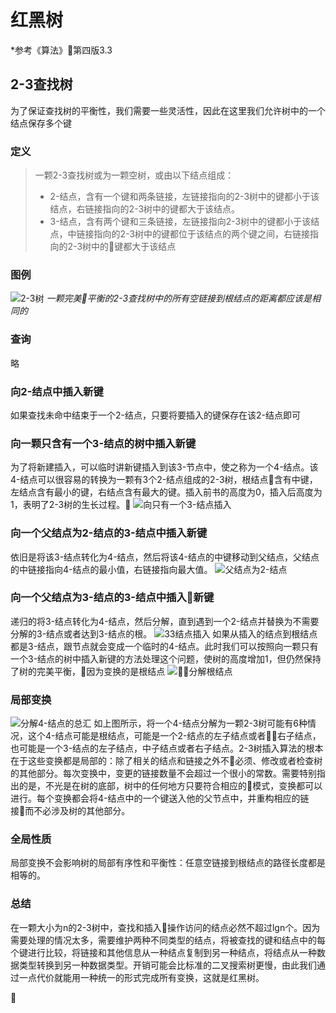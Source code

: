 # 红黑树
*参考《算法》第四版3.3
## 2-3查找树
为了保证查找树的平衡性，我们需要一些灵活性，因此在这里我们允许树中的一个结点保存多个键
### 定义
>一颗2-3查找树或为一颗空树，或由以下结点组成：
> * 2-结点，含有一个键和两条链接，左链接指向的2-3树中的键都小于该结点，右链接指向的2-3树中的键都大于该结点。
> * 3-结点，含有两个键和三条链接，左链接指向2-3树中的键都小于该结点，中链接指向的2-3树中的键都位于该结点的两个键之间，右链接指向的2-3树中的键都大于该结点
### 图例
![2-3树](../images/23tree.png)
*一颗完美平衡的2-3查找树中的所有空链接到根结点的距离都应该是相同的*
### 查询
略
### 向2-结点中插入新键
如果查找未命中结束于一个2-结点，只要将要插入的键保存在该2-结点即可
### 向一颗只含有一个3-结点的树中插入新键
为了将新建插入，可以临时讲新键插入到该3-节点中，使之称为一个4-结点。该4-结点可以很容易的转换为一颗有3个2-结点组成的2-3树，根结点含有中键，左结点含有最小的键，右结点含有最大的键。插入前书的高度为0，插入后高度为1，表明了2-3树的生长过程。
![向只有一个3-结点插入](../images/i3.png)
### 向一个父结点为2-结点的3-结点中插入新键
依旧是将该3-结点转化为4-结点，然后将该4-结点的中键移动到父结点，父结点的中链接指向4-结点的最小值，右链接指向最大值。
![父结点为2-结点](../images/i23.png)
### 向一个父结点为3-结点的3-结点中插入新键
递归的将3-结点转化为4-结点，然后分解，直到遇到一个2-结点并替换为不需要分解的3-结点或者达到3-结点的根。
![33结点插入](../images/i331.png)
如果从插入的结点到根结点都是3-结点，跟节点就会变成一个临时的4-结点。此时我们可以按照向一颗只有一个3-结点的树中插入新键的方法处理这个问题，使树的高度增加1，但仍然保持了树的完美平衡，因为变换的是根结点
![分解根结点](../images/i332.png)
### 局部变换
![分解4-结点的总汇](../images/4sum.png)
如上图所示，将一个4-结点分解为一颗2-3树可能有6种情况，这个4-结点可能是根结点，可能是一个2-结点的左子结点或者右子结点，也可能是一个3-结点的左子结点，中子结点或者右子结点。2-3树插入算法的根本在于这些变换都是局部的：除了相关的结点和链接之外不必须、修改或者检查树的其他部分。每次变换中，变更的链接数量不会超过一个很小的常数。需要特别指出的是，不光是在树的底部，树中的任何地方只要符合相应的模式，变换都可以进行。每个变换都会将4-结点中的一个键送入他的父节点中，并重构相应的链接而不必涉及树的其他部分。
### 全局性质
局部变换不会影响树的局部有序性和平衡性：任意空链接到根结点的路径长度都是相等的。
### 总结
在一颗大小为n的2-3树中，查找和插入操作访问的结点必然不超过lgn个。因为需要处理的情况太多，需要维护两种不同类型的结点，将被查找的键和结点中的每个键进行比较，将链接和其他信息从一种结点复制到另一种结点，将结点从一种数据类型转换到另一种数据类型。开销可能会比标准的二叉搜索树更慢，由此我们通过一点代价就能用一种统一的形式完成所有变换，这就是红黑树。

